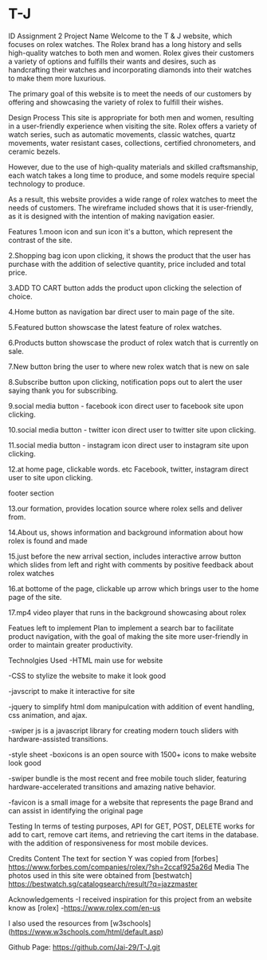 # T-J
ID Assignment 2
Project Name
Welcome to the T & J website, which focuses on rolex watches. The Rolex brand has a long history and sells high-quality watches to both men and women. Rolex gives their customers a variety of options and fulfills their wants and desires, such as handcrafting their watches and incorporating diamonds into their watches to make them more luxurious.

The primary goal of this website is to meet the needs of our customers by offering and showcasing the variety of rolex to fulfill their wishes.

Design Process
This site is appropriate for both men and women, resulting in a user-friendly experience when visiting the site. Rolex offers a variety of watch series, such as automatic movements, classic watches, quartz movements, water resistant cases, collections, certified chronometers, and ceramic bezels.

However, due to the use of high-quality materials and skilled craftsmanship, each watch takes a long time to produce, and some models require special technology to produce.

As a result, this website provides a wide range of rolex watches to meet the needs of customers. The wireframe included shows that it is user-friendly, as it is designed with the intention of making navigation easier.

Features
1.moon icon and sun icon it's a button, which represent the contrast of the site.

2.Shopping bag icon upon clicking, it shows the product that the user has purchase with the addition of selective quantity, price included and total price.

3.ADD TO CART button adds the product upon clicking the selection of choice.

4.Home button as navigation bar direct user to main page of the site.

5.Featured button showscase the latest feature of rolex watches.

6.Products button showscase the product of rolex watch that is currently on sale.

7.New button bring the user to where new rolex watch that is new on sale

8.Subscribe button upon clicking, notification pops out to alert the user saying thank you for subscribing.

9.social media button - facebook icon direct user to facebook site upon clicking.

10.social media button - twitter icon direct user to twitter site upon clicking.

11.social media button - instagram icon direct user to instagram site upon clicking.

12.at home page, clickable words. etc Facebook, twitter, instagram direct user to site upon clicking.

footer section

13.our formation, provides location source where rolex sells and deliver from.

14.About us, shows information and background information about how rolex is found and made

15.just before the new arrival section, includes interactive arrow button which slides from left and right with comments by positive feedback about rolex watches

16.at bottome of the page, clickable up arrow which brings user to the home page of the site.

17.mp4 video player that runs in the background showcasing about rolex

Featues left to implement
Plan to implement a search bar to facilitate product navigation, with the goal of making the site more user-friendly in order to maintain greater productivity.

Technolgies Used
-HTML main use for website

-CSS to stylize the website to make it look good

-javscript to make it interactive for site

-jquery to simplify html dom manipulcation with addition of event handling, css animation, and ajax.

-swiper js is a javascript library for creating modern touch sliders with hardware-assisted transitions.

-style sheet -boxicons is an open source with 1500+ icons to make website look good

-swiper bundle is the most recent and free mobile touch slider, featuring hardware-accelerated transitions and amazing native behavior.

-favicon is a small image for a website that represents the page Brand and can assist in identifying the original page

Testing
In terms of testing purposes, API for GET, POST, DELETE works for add to cart, remove cart items, and retrieving the cart items in the database. with the addition of responsiveness for most mobile devices.

Credits
Content
The text for section Y was copied from [forbes]
https://www.forbes.com/companies/rolex/?sh=2ccaf925a26d
Media
The photos used in this site were obtained from [bestwatch] https://bestwatch.sg/catalogsearch/result/?q=jazzmaster

Acknowledgements
-I received inspiration for this project from an website know as [rolex] -https://www.rolex.com/en-us

I also used the resources from [w3schools]
(https://www.w3schools.com/html/default.asp)

Github Page: https://github.com/Jai-29/T-J.git
